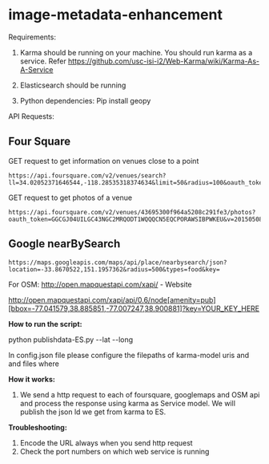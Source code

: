 image-metadata-enhancement
==========================

Requirements:

1. Karma should be running on your machine. You should run karma as a service. Refer https://github.com/usc-isi-i2/Web-Karma/wiki/Karma-As-A-Service

2. Elasticsearch should be running
3. Python dependencies:
Pip install geopy


API Requests:

## Four Square

GET request to get information on venues close to a point
```
https://api.foursquare.com/v2/venues/search?ll=34.02052371646544,-118.28535318374634&limit=50&radius=100&oauth_token=GGCGJ04UILGC43NGC2MRQODT1WQQQCN5EQCPORAWSIBPWKEU&v=20150508
```

GET request to get photos of a venue
```
https://api.foursquare.com/v2/venues/43695300f964a5208c291fe3/photos?oauth_token=GGCGJ04UILGC43NGC2MRQODT1WQQQCN5EQCPORAWSIBPWKEU&v=20150508
```

## Google nearBySearch
```
https://maps.googleapis.com/maps/api/place/nearbysearch/json?location=-33.8670522,151.1957362&radius=500&types=food&key=
```

For OSM:
http://open.mapquestapi.com/xapi/ - Website

http://open.mapquestapi.com/xapi/api/0.6/node[amenity=pub][bbox=-77.041579,38.885851,-77.007247,38.900881]?key=YOUR_KEY_HERE


<b>How to run the script:</b>

python publishdata-ES.py --lat <latitude> --long <longitude>

In config.json file please configure the filepaths of karma-model uris and and files where


<b>How it works:</b>

1. We send a http request to each of foursquare, googlemaps and OSM api and process the response using karma as Service model. We will publish the json ld
we get from karma to ES.


<b>Troubleshooting:</b><br />
1. Encode the URL always when you send http request <br />
2. Check the port numbers on which web service is running







